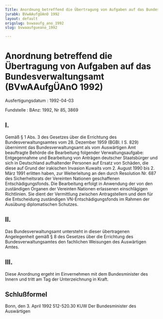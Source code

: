 ```yaml
---
Title: Anordnung betreffend die Übertragung von Aufgaben auf das Bundesverwaltungsamt
jurabk: BVwAAufgÜAnO 1992
layout: default
origslug: bvwaaufg_ano_1992
slug: bvwaaufgueano_1992

---
```


# Anordnung betreffend die Übertragung von Aufgaben auf das Bundesverwaltungsamt (BVwAAufgÜAnO 1992)

Ausfertigungsdatum
:   1992-04-03

Fundstelle
:   BAnz: 1992, Nr 85, 3869

## I.

Gemäß § 1 Abs. 3 des Gesetzes über die Errichtung des
Bundesverwaltungsamtes vom 28. Dezember 1959 (BGBl. I S. 829)
übernimmt das Bundesverwaltungsamt als vom Auswärtigen Amt beauftragte
Behörde die Bearbeitung folgender Verwaltungsaufgabe:
Entgegennahme und Bearbeitung von Anträgen deutscher Staatsbürger und
sich in Deutschland aufhaltender Personen auf Ersatz von Schäden, die
diese auf Grund der irakischen Invasion Kuwaits vom 2. August 1990 bis
2\. März 1991 erlitten haben, zur Weiterleitung an den durch Resolution
Nr. 687 des Sicherheitsrats der Vereinten Nationen geschaffenen
Entschädigungsfonds. Die Bearbeitung erfolgt in Anwendung der von den
zuständigen Organen der Vereinten Nationen erlassenen einschlägigen
Richtlinien. Sie dient der Vermittlung zwischen Antragstellern und dem
für die Entscheidung zuständigen VN-Entschädigungsfonds im Rahmen der
Ausübung diplomatischen Schutzes.

## II.

Das Bundesverwaltungsamt untersteht in dieser übertragenen
Angelegenheit gemäß § 8 des Gesetzes über die Errichtung des
Bundesverwaltungsamtes den fachlichen Weisungen des Auswärtigen Amtes.

## III.

Diese Anordnung ergeht im Einvernehmen mit dem Bundesminister des
Innern und tritt am Tag der Unterzeichnung in Kraft.

## Schlußformel

Bonn, den 3. April 1992
512-520.30 KUW
Der Bundesminister des Auswärtigen

